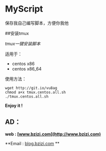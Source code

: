 # MyScript

保存我自己编写脚本，方便你我他

##安装tmux

*tmux一键安装脚本*

适用于：

* centos x86
* centos x86_64

 使用方法：
```
wget http://git.io/vu8ag
chmod a+x tmux.centos.all.sh 
./tmux.centos.all.sh
```

**Enjoy it !**

## AD：
**web : [www.bzizi.com](http://www.bzizi.com)**

**Email : [blog.bzizi.com](http://blog.bzizi.com) **


